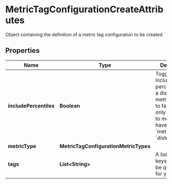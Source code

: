 

# MetricTagConfigurationCreateAttributes

Object containing the definition of a metric tag configuration to be created.

## Properties

Name | Type | Description | Notes
------------ | ------------- | ------------- | -------------
**includePercentiles** | **Boolean** | Toggle to include/exclude percentiles for a distribution metric. Defaults to false. Can only be applied to metrics that have a &#x60;metric_type&#x60; of &#x60;distribution&#x60;. |  [optional]
**metricType** | **MetricTagConfigurationMetricTypes** |  | 
**tags** | **List&lt;String&gt;** | A list of tag keys that will be queryable for your metric. | 




